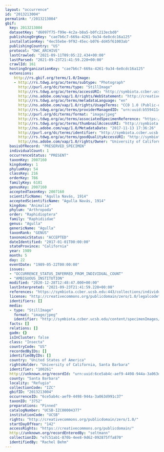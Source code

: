```yaml
---
layout: "occurrence"
id: "2013213004"
permalink: "/2013213004"
gbif:
  key: 2013213004
  datasetKey: "d6097f75-f99e-4c2a-b8a5-b0fc213ecbd0"
  publishingOrgKey: "cae7b6c7-669a-4261-9a34-6e8cdc16a125"
  installationKey: "4ec55ebe-9f92-45ec-b076-dd45f61003ab"
  publishingCountry: "US"
  protocol: "DWC_ARCHIVE"
  lastCrawled: "2021-09-11T09:05:22.434+00:00"
  lastParsed: "2021-09-23T21:41:59.220+00:00"
  crawlId: 161
  hostingOrganizationKey: "cae7b6c7-669a-4261-9a34-6e8cdc16a125"
  extensions:
    http://rs.gbif.org/terms/1.0/Image:
    - http://rs.tdwg.org/ac/terms/subtype: "Photograph"
      http://purl.org/dc/terms/type: "StillImage"
      http://rs.tdwg.org/ac/terms/accessURI: "http://symbiota.ccber.ucsb.edu/content/specimenImages/UCSB_IZC/UCSB-IZC00004/UCSB-IZC00004377_lg.jpg"
      http://ns.adobe.com/xap/1.0/rights/WebStatement: "http://creativecommons.org/publicdomain/zero/1.0/"
      http://rs.tdwg.org/ac/terms/metadataLanguage: "en"
      http://ns.adobe.com/xap/1.0/rights/UsageTerms: "CC0 1.0 (Public-domain)"
      http://rs.tdwg.org/ac/terms/providerManagedID: "urn:uuid:b5594114-29db-4756-a5ba-9772251138b0"
      http://purl.org/dc/terms/format: "image/jpeg"
      http://rs.tdwg.org/ac/terms/associatedSpecimenReference: "https://symbiota.ccber.ucsb.edu:443/collections/individual/index.php?occid=100261"
      http://rs.tdwg.org/ac/terms/thumbnailAccessURI: "http://symbiota.ccber.ucsb.edu/content/specimenImages/UCSB_IZC/UCSB-IZC00004/UCSB-IZC00004377_tn.jpg"
      http://ns.adobe.com/xap/1.0/MetadataDate: "2017-11-13 17:36:26"
      http://purl.org/dc/terms/identifier: "http://symbiota.ccber.ucsb.edu/content/specimenImages/UCSB_IZC/UCSB-IZC00004/UCSB-IZC00004377_lg.jpg"
      http://rs.tdwg.org/ac/terms/goodQualityAccessURI: "http://symbiota.ccber.ucsb.edu/content/specimenImages/UCSB_IZC/UCSB-IZC00004/UCSB-IZC00004377.JPG"
      http://ns.adobe.com/xap/1.0/rights/Owner: "University of California, Santa Barbara"
  basisOfRecord: "PRESERVED_SPECIMEN"
  individualCount: 1
  occurrenceStatus: "PRESENT"
  taxonKey: 2007160
  kingdomKey: 1
  phylumKey: 54
  classKey: 216
  orderKey: 786
  familyKey: 6181
  genusKey: 2007160
  acceptedTaxonKey: 2007160
  scientificName: "Agulla Navás, 1914"
  acceptedScientificName: "Agulla Navás, 1914"
  kingdom: "Animalia"
  phylum: "Arthropoda"
  order: "Raphidioptera"
  family: "Raphidiidae"
  genus: "Agulla"
  genericName: "Agulla"
  taxonRank: "GENUS"
  taxonomicStatus: "ACCEPTED"
  dateIdentified: "2017-01-01T00:00:00"
  stateProvince: "California"
  year: 1989
  month: 5
  day: 22
  eventDate: "1989-05-22T00:00:00"
  issues:
  - "OCCURRENCE_STATUS_INFERRED_FROM_INDIVIDUAL_COUNT"
  - "AMBIGUOUS_INSTITUTION"
  modified: "2020-12-28T12:48:47.000+00:00"
  lastInterpreted: "2021-09-23T21:41:59.220+00:00"
  references: "https://symbiota.ccber.ucsb.edu:443/collections/individual/index.php?occid=100261"
  license: "http://creativecommons.org/publicdomain/zero/1.0/legalcode"
  identifiers: []
  media:
  - type: "StillImage"
    format: "image/jpeg"
    identifier: "http://symbiota.ccber.ucsb.edu/content/specimenImages/UCSB_IZC/UCSB-IZC00004/UCSB-IZC00004377_lg.jpg"
  facts: []
  relations: []
  gadm: {}
  isInCluster: false
  class: "Insecta"
  countryCode: "US"
  recordedByIDs: []
  identifiedByIDs: []
  country: "United States of America"
  rightsHolder: "University of California, Santa Barbara"
  identifier: "100261"
  http://unknown.org/recordId: "urn:uuid:6ce5ab4c-aef9-4498-944a-3a063d991c37"
  county: "Santa Barbara"
  locality: "Refugio"
  collectionCode: "IZC"
  gbifID: "2013213004"
  occurrenceID: "6ce5ab4c-aef9-4498-944a-3a063d991c37"
  taxonID: "3752"
  preparations: "Pinned"
  catalogNumber: "UCSB-IZC00004377"
  institutionCode: "UCSB"
  rights: "http://creativecommons.org/publicdomain/zero/1.0/"
  startDayOfYear: "142"
  accessRights: "https://creativecommons.org/publicdomain/"
  http://unknown.org/recordEnteredBy: "seltmann"
  collectionID: "e7c51ab1-870b-4ee8-9d62-092875ffa870"
  identifiedBy: "Rachel Behm"
---
```

